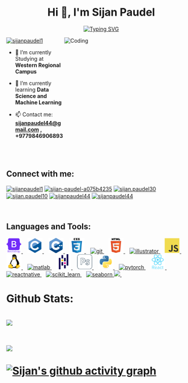 <h1 align="center">Hi 👋, I'm Sijan Paudel</h1>
<p align="center"><a href="https://git.io/typing-svg"><img src="https://readme-typing-svg.demolab.com?font=&size=40&duration=3000&pause=1000&color=88F7B4&center=true&random=false&width=700&height=70&lines=A+passionate+Tech+explorer%2C;AI+and+ML+enthusiast%2C;Web+and+Apps+Designer%2C+;Web+and+Front+End+Developer%2C" alt="Typing SVG" /></a></p>
<p aligh="right"><img align="right" alt="Coding" width = "350" height ="250" src="https://cdn.dribbble.com/users/1292677/screenshots/6139167/avento.gif"></p>


<p align="left"> <a href="https://twitter.com/sijanpaudel1" target="blank"><img src="https://img.shields.io/twitter/follow/sijanpaudel1?logo=twitter&style=for-the-badge" alt="sijanpaudel1" /></a> </p>


- 🔭 I’m currently Studying at **Western Regional Campus**

- 🌱 I’m currently learning **Data Science and Machine Learning**

- 📫 Contact me:&nbsp;&nbsp; **sijanpaudel44@gmail.com , +9779846906893**
<br><br><br><br>
</p>
<h2 align="left">Connect with me:</h2>
<p align="left">
<a href="https://twitter.com/sijanpaudel1" target="blank"><img align="center" src="https://raw.githubusercontent.com/rahuldkjain/github-profile-readme-generator/master/src/images/icons/Social/twitter.svg" alt="sijanpaudel1" height="30" width="40" /></a>
<a href="https://linkedin.com/in/sijan-paudel-a075b4235" target="blank"><img align="center" src="https://raw.githubusercontent.com/rahuldkjain/github-profile-readme-generator/master/src/images/icons/Social/linked-in-alt.svg" alt="sijan-paudel-a075b4235" height="30" width="40" /></a>
<a href="https://fb.com/sijan.paudel30" target="blank"><img align="center" src="https://raw.githubusercontent.com/rahuldkjain/github-profile-readme-generator/master/src/images/icons/Social/facebook.svg" alt="sijan.paudel30" height="30" width="40" /></a>
<a href="https://instagram.com/sijan.paudel10" target="blank"><img align="center" src="https://raw.githubusercontent.com/rahuldkjain/github-profile-readme-generator/master/src/images/icons/Social/instagram.svg" alt="sijan.paudel10" height="30" width="40" /></a>
<a href="https://www.hackerrank.com/sijanpaudel44" target="blank"><img align="center" src="https://raw.githubusercontent.com/rahuldkjain/github-profile-readme-generator/master/src/images/icons/Social/hackerrank.svg" alt="sijanpaudel44" height="30" width="40" /></a>
<a href="https://www.leetcode.com/sijanpaudel44" target="blank"><img align="center" src="https://raw.githubusercontent.com/rahuldkjain/github-profile-readme-generator/master/src/images/icons/Social/leet-code.svg" alt="sijanpaudel44" height="30" width="40" /></a>
</p><br>

<h2 align="left">Languages and Tools:</h2>
<p align="left"> <a href="https://getbootstrap.com" target="_blank" rel="noreferrer"> <img src="https://raw.githubusercontent.com/devicons/devicon/master/icons/bootstrap/bootstrap-plain-wordmark.svg" alt="bootstrap" width="40" height="40"/> </a>&nbsp;&nbsp; <a href="https://www.cprogramming.com/" target="_blank" rel="noreferrer"> <img src="https://raw.githubusercontent.com/devicons/devicon/master/icons/c/c-original.svg" alt="c" width="40" height="40"/> </a>&nbsp;&nbsp; <a href="https://www.w3schools.com/cpp/" target="_blank" rel="noreferrer"> <img src="https://raw.githubusercontent.com/devicons/devicon/master/icons/cplusplus/cplusplus-original.svg" alt="cplusplus" width="40" height="40"/> </a>&nbsp;&nbsp; <a href="https://www.w3schools.com/css/" target="_blank" rel="noreferrer"> <img src="https://raw.githubusercontent.com/devicons/devicon/master/icons/css3/css3-original-wordmark.svg" alt="css3" width="40" height="40"/> </a>&nbsp;&nbsp; <a href="https://git-scm.com/" target="_blank" rel="noreferrer"> <img src="https://www.vectorlogo.zone/logos/git-scm/git-scm-icon.svg" alt="git" width="40" height="40"/> </a>&nbsp;&nbsp; <a href="https://www.w3.org/html/" target="_blank" rel="noreferrer"> <img src="https://raw.githubusercontent.com/devicons/devicon/master/icons/html5/html5-original-wordmark.svg" alt="html5" width="40" height="40"/> </a>&nbsp;&nbsp; <a href="https://www.adobe.com/in/products/illustrator.html" target="_blank" rel="noreferrer"> <img src="https://www.vectorlogo.zone/logos/adobe_illustrator/adobe_illustrator-icon.svg" alt="illustrator" width="40" height="40"/> </a>&nbsp;&nbsp; <a href="https://developer.mozilla.org/en-US/docs/Web/JavaScript" target="_blank" rel="noreferrer"> <img src="https://raw.githubusercontent.com/devicons/devicon/master/icons/javascript/javascript-original.svg" alt="javascript" width="40" height="40"/> </a>&nbsp;&nbsp; <a href="https://www.linux.org/" target="_blank" rel="noreferrer"> <img src="https://raw.githubusercontent.com/devicons/devicon/master/icons/linux/linux-original.svg" alt="linux" width="40" height="40"/> </a>&nbsp;&nbsp; <a href="https://www.mathworks.com/" target="_blank" rel="noreferrer"> <img src="https://upload.wikimedia.org/wikipedia/commons/2/21/Matlab_Logo.png" alt="matlab" width="40" height="40"/> </a>&nbsp;&nbsp; <a href="https://pandas.pydata.org/" target="_blank" rel="noreferrer"> <img src="https://raw.githubusercontent.com/devicons/devicon/2ae2a900d2f041da66e950e4d48052658d850630/icons/pandas/pandas-original.svg" alt="pandas" width="40" height="40"/> </a>&nbsp;&nbsp; <a href="https://www.photoshop.com/en" target="_blank" rel="noreferrer"> <img src="https://raw.githubusercontent.com/devicons/devicon/master/icons/photoshop/photoshop-line.svg" alt="photoshop" width="40" height="40"/> </a>&nbsp;&nbsp; <a href="https://www.python.org" target="_blank" rel="noreferrer"> <img src="https://raw.githubusercontent.com/devicons/devicon/master/icons/python/python-original.svg" alt="python" width="40" height="40"/> </a>&nbsp;&nbsp; <a href="https://pytorch.org/" target="_blank" rel="noreferrer"> <img src="https://www.vectorlogo.zone/logos/pytorch/pytorch-icon.svg" alt="pytorch" width="40" height="40"/> </a>&nbsp;&nbsp; <a href="https://reactjs.org/" target="_blank" rel="noreferrer"> <img src="https://raw.githubusercontent.com/devicons/devicon/master/icons/react/react-original-wordmark.svg" alt="react" width="40" height="40"/> </a>&nbsp;&nbsp; <a href="https://reactnative.dev/" target="_blank" rel="noreferrer"> <img src="https://reactnative.dev/img/header_logo.svg" alt="reactnative" width="40" height="40"/> </a>&nbsp;&nbsp; <a href="https://scikit-learn.org/" target="_blank" rel="noreferrer"> <img src="https://upload.wikimedia.org/wikipedia/commons/0/05/Scikit_learn_logo_small.svg" alt="scikit_learn" width="40" height="40"/> </a>&nbsp;&nbsp; <a href="https://seaborn.pydata.org/" target="_blank" rel="noreferrer"> <img src="https://seaborn.pydata.org/_images/logo-mark-lightbg.svg" alt="seaborn" width="40" height="40"/> <img src="https://img.shields.io/badge/numpy-%23013243.svg?style=for-the-badge&logo=numpy&logoColor=white" /> </a>&nbsp;&nbsp; </p>


<h1 align="left">  Github Stats:</13><br>
<p>
<img src="https://github-readme-stats.vercel.app/api?username=sijanpaudel14&theme=radical&show_icons=true&count_private=true" /><br>
<br/>
<img src="https://github-readme-stats.vercel.app/api/top-langs/?username=sijanpaudel14&layout=compact" /><br>
 </p>
 
  [![Sijan's github activity graph](https://github-readme-activity-graph.vercel.app/graph?username=sijanpaudel14&bg_color=ffffff&color=ff047d&line=9e4c98&point=403d3d&area=true&hide_border=true)](https://github.com/sijanpaudel14/)





